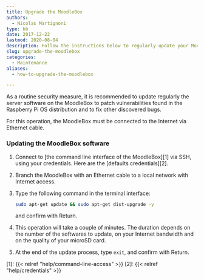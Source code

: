 ```yaml
---
title: Upgrade the MoodleBox
authors:
  - Nicolas Martignoni
type: kb
date: 2017-12-22
lastmod: 2020-08-04
description: Follow the instructions below to regularly update your MoodleBox
slug: upgrade-the-moodlebox
categories:
  - Maintenance
aliases:
  - how-to-upgrade-the-moodlebox

---
```

As a routine security measure, it is recommended to update regularly the server software on the MoodleBox to patch vulnerabilities found in the Raspberry Pi OS distribution and to fix other discovered bugs.

For this operation, the MoodleBox must be connected to the Internet via Ethernet cable.

### Updating the MoodleBox software

  1. Connect to [the command line interface of the MoodleBox][1] via SSH, using your credentials. Here are the [defaults credentials][2].
  2. Branch the MoodleBox with an Ethernet cable to a local network with Internet access.
  3. Type the following command in the terminal interface:

      ```bash
      sudo apt-get update && sudo apt-get dist-upgrade -y
      ```
      and confirm with Return.
  4. This operation will take a couple of minutes. The duration depends on the number of the softwares to update, on your Internet bandwidth and on the quality of your microSD card.
  5. At the end of the update process, type `exit`, and confirm with Return.

 [1]: {{< relref "help/command-line-access" >}}
 [2]: {{< relref "help/credentials" >}}
